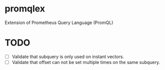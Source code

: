 # promqlex

Extension of Prometheus Query Language (PromQL)

# TODO

- [ ] Validate that subquery is only used on instant vectors.
- [ ] Validate that offset can not be set multiple times on the same subquery.